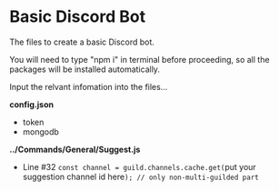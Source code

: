 # Basic Discord Bot
The files to create a basic Discord bot.

You will need to type "npm i" in terminal before proceeding, so all the packages will be installed automatically.

Input the relvant infomation into the files...

**config.json**
- token
- mongodb

**../Commands/General/Suggest.js**
- Line #32 `const channel = guild.channels.cache.get(`put your suggestion channel id here`); // only non-multi-guilded part`
